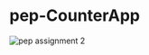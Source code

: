 # pep-CounterApp
![pep assignment 2](https://user-images.githubusercontent.com/91388079/215723602-6515b8ce-4a67-4d17-946f-db2144652ce7.gif)
